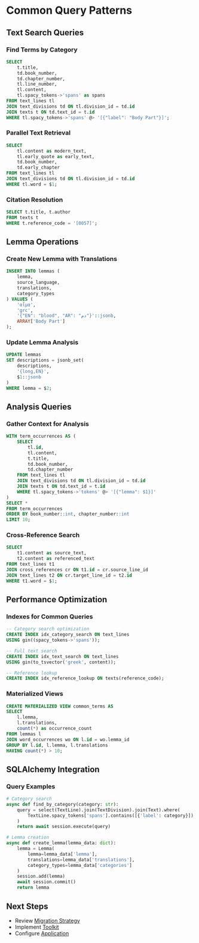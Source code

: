 # Common Query Patterns

## Text Search Queries

### Find Terms by Category
```sql
SELECT 
    t.title,
    td.book_number,
    td.chapter_number,
    tl.line_number,
    tl.content,
    tl.spacy_tokens->'spans' as spans
FROM text_lines tl
JOIN text_divisions td ON tl.division_id = td.id
JOIN texts t ON td.text_id = t.id
WHERE tl.spacy_tokens->'spans' @> '[{"label": "Body Part"}]';
```

### Parallel Text Retrieval
```sql
SELECT 
    tl.content as modern_text,
    tl.early_quote as early_text,
    td.book_number,
    td.early_chapter
FROM text_lines tl
JOIN text_divisions td ON tl.division_id = td.id
WHERE tl.word = $1;
```

### Citation Resolution
```sql
SELECT t.title, t.author
FROM texts t
WHERE t.reference_code = '[0057]';
```

## Lemma Operations

### Create New Lemma with Translations
```sql
INSERT INTO lemmas (
    lemma,
    source_language,
    translations,
    category_types
) VALUES (
    'αἷμα',
    'grc',
    '{"EN": "blood", "AR": "دم"}'::jsonb,
    ARRAY['Body Part']
);
```

### Update Lemma Analysis
```sql
UPDATE lemmas
SET descriptions = jsonb_set(
    descriptions,
    '{long,EN}',
    $1::jsonb
)
WHERE lemma = $2;
```

## Analysis Queries

### Gather Context for Analysis
```sql
WITH term_occurrences AS (
    SELECT 
        tl.id,
        tl.content,
        t.title,
        td.book_number,
        td.chapter_number
    FROM text_lines tl
    JOIN text_divisions td ON tl.division_id = td.id
    JOIN texts t ON td.text_id = t.id
    WHERE tl.spacy_tokens->'tokens' @> '[{"lemma": $1}]'
)
SELECT *
FROM term_occurrences
ORDER BY book_number::int, chapter_number::int
LIMIT 10;
```

### Cross-Reference Search
```sql
SELECT 
    t1.content as source_text,
    t2.content as referenced_text
FROM text_lines t1
JOIN cross_references cr ON t1.id = cr.source_line_id
JOIN text_lines t2 ON cr.target_line_id = t2.id
WHERE t1.word = $1;
```

## Performance Optimization

### Indexes for Common Queries
```sql
-- Category search optimization
CREATE INDEX idx_category_search ON text_lines 
USING gin((spacy_tokens->'spans'));

-- Full text search
CREATE INDEX idx_text_search ON text_lines 
USING gin(to_tsvector('greek', content));

-- Reference lookup
CREATE INDEX idx_reference_lookup ON texts(reference_code);
```

### Materialized Views
```sql
CREATE MATERIALIZED VIEW common_terms AS
SELECT 
    l.lemma,
    l.translations,
    count(*) as occurrence_count
FROM lemmas l
JOIN word_occurrences wo ON l.id = wo.lemma_id
GROUP BY l.id, l.lemma, l.translations
HAVING count(*) > 10;
```

## SQLAlchemy Integration

### Query Examples
```python
# Category search
async def find_by_category(category: str):
    query = select(TextLine).join(TextDivision).join(Text).where(
        TextLine.spacy_tokens['spans'].contains([{'label': category}])
    )
    return await session.execute(query)

# Lemma creation
async def create_lemma(lemma_data: dict):
    lemma = Lemma(
        lemma=lemma_data['lemma'],
        translations=lemma_data['translations'],
        category_types=lemma_data['categories']
    )
    session.add(lemma)
    await session.commit()
    return lemma
```

## Next Steps
- Review [Migration Strategy](../migration/strategy.md)
- Implement [Toolkit](../implementation/toolkit_guide.md)
- Configure [Application](../implementation/application_guide.md)
